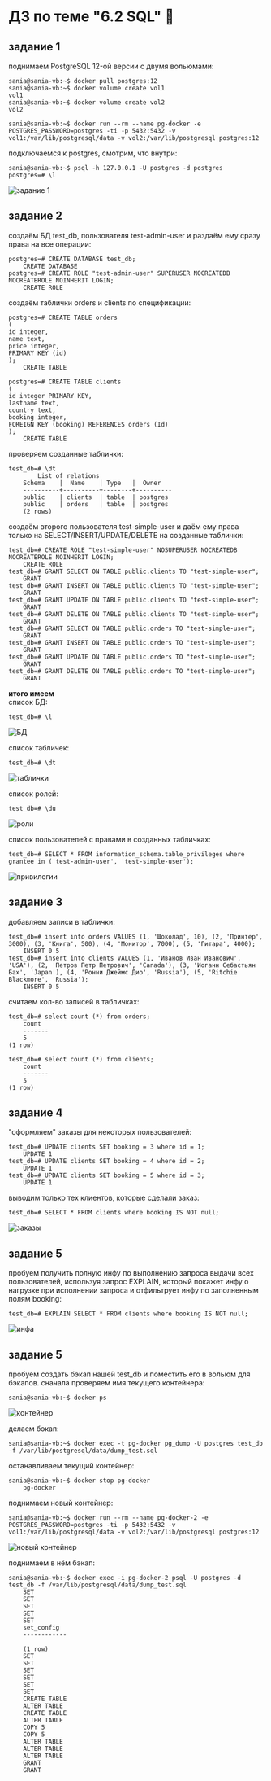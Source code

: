 # ДЗ по теме "6.2 SQL" :whale2:

## задание 1
  
поднимаем PostgreSQL 12-ой версии с двумя вольюмами:  

```
sania@sania-vb:~$ docker pull postgres:12
sania@sania-vb:~$ docker volume create vol1
vol1
sania@sania-vb:~$ docker volume create vol2
vol2

sania@sania-vb:~$ docker run --rm --name pg-docker -e POSTGRES_PASSWORD=postgres -ti -p 5432:5432 -v vol1:/var/lib/postgresql/data -v vol2:/var/lib/postgresql postgres:12
```

подключаемся к postgres, смотрим, что внутри:  
```
sania@sania-vb:~$ psql -h 127.0.0.1 -U postgres -d postgres
postgres=# \l
```
![задание 1](https://i.ibb.co/1ftpDRK/Screenshot-1.png)

  
  
## задание 2
  
создаём БД test_db, пользователя test-admin-user и раздаём ему сразу права на все операции:
```
postgres=# CREATE DATABASE test_db;
	CREATE DATABASE
postgres=# CREATE ROLE "test-admin-user" SUPERUSER NOCREATEDB NOCREATEROLE NOINHERIT LOGIN;
	CREATE ROLE
```
  
создаём таблички orders и clients по спецификации:  
```
postgres=# CREATE TABLE orders 
(
id integer, 
name text, 
price integer, 
PRIMARY KEY (id) 
);
	CREATE TABLE
```
```
postgres=# CREATE TABLE clients 
(
id integer PRIMARY KEY,
lastname text,
country text,
booking integer,
FOREIGN KEY (booking) REFERENCES orders (Id)
);
	CREATE TABLE
```
  
проверяем созданные таблички:
```
test_db=# \dt
        List of relations
	Schema    |  Name    | Type   |  Owner   
	----------+----------+--------+----------
	public    | clients  | table  | postgres
	public    | orders   | table  | postgres
	(2 rows)
```
  
создаём второго пользователя test-simple-user и даём ему права только на SELECT/INSERT/UPDATE/DELETE на созданные таблички:
```
test_db=# CREATE ROLE "test-simple-user" NOSUPERUSER NOCREATEDB NOCREATEROLE NOINHERIT LOGIN;
	CREATE ROLE
test_db=# GRANT SELECT ON TABLE public.clients TO "test-simple-user";
	GRANT
test_db=# GRANT INSERT ON TABLE public.clients TO "test-simple-user";
	GRANT
test_db=# GRANT UPDATE ON TABLE public.clients TO "test-simple-user";
	GRANT
test_db=# GRANT DELETE ON TABLE public.clients TO "test-simple-user";
	GRANT
test_db=# GRANT SELECT ON TABLE public.orders TO "test-simple-user";
	GRANT
test_db=# GRANT INSERT ON TABLE public.orders TO "test-simple-user";
	GRANT
test_db=# GRANT UPDATE ON TABLE public.orders TO "test-simple-user";
	GRANT
test_db=# GRANT DELETE ON TABLE public.orders TO "test-simple-user";
	GRANT
```
  
**итого имеем**  
список БД:  
```
test_db=# \l
```
![БД](https://i.ibb.co/dtF0xXb/test-db.png)

  
список табличек:  
```
test_db=# \dt
```
![таблички](https://i.ibb.co/9YdWZg8/tables.png)

  
список ролей:  
```
test_db=# \du
```
![роли](https://i.ibb.co/drYPNr2/image.png)

  
список пользователей с правами в созданных табличках:  
```
test_db=# SELECT * FROM information_schema.table_privileges where grantee in ('test-admin-user', 'test-simple-user');
```
![привилегии](https://i.ibb.co/GM0TMMV/privileges.png)

  
  
## задание 3
  
добавляем записи в таблички:
```
test_db=# insert into orders VALUES (1, 'Шоколад', 10), (2, 'Принтер', 3000), (3, 'Книга', 500), (4, 'Монитор', 7000), (5, 'Гитара', 4000);
	INSERT 0 5
test_db=# insert into clients VALUES (1, 'Иванов Иван Иванович', 'USA'), (2, 'Петров Петр Петрович', 'Canada'), (3, 'Иоганн Себастьян Бах', 'Japan'), (4, 'Ронни Джеймс Дио', 'Russia'), (5, 'Ritchie Blackmore', 'Russia');
	INSERT 0 5
```
  
считаем кол-во записей в табличках:
```
test_db=# select count (*) from orders;
	count 
	-------
	5
(1 row)

test_db=# select count (*) from clients;
	count 
	-------
	5
(1 row)
```
  
  
## задание 4
  
"оформляем" заказы для некоторых пользователей:
```
test_db=# UPDATE clients SET booking = 3 where id = 1;
	UPDATE 1
test_db=# UPDATE clients SET booking = 4 where id = 2;
	UPDATE 1
test_db=# UPDATE clients SET booking = 5 where id = 3;
	UPDATE 1
```
  
выводим только тех клиентов, которые сделали заказ:
```
test_db=# SELECT * FROM clients where booking IS NOT null;
```
![заказы](https://i.ibb.co/n7JTbzG/orders.png)

 
  
## задание 5
  
пробуем получить полную инфу по выполнению запроса выдачи всех пользователей, используя запрос EXPLAIN, который покажет инфу о нагрузке при исполнении запроса и отфильтрует инфу по заполненным полям booking:
```
test_db=# EXPLAIN SELECT * FROM clients where booking IS NOT null;
```
![инфа](https://i.ibb.co/YBH25bL/explain.png)

  
  
## задание 5
  
пробуем создать бэкап нашей test_db и поместить его в вольюм для бэкапов.
сначала проверяем имя текущего контейнера:
```
sania@sania-vb:~$ docker ps
```
![контейнер](https://i.ibb.co/hXvfLMf/pg-docker.png)

  
делаем бэкап:
```
sania@sania-vb:~$ docker exec -t pg-docker pg_dump -U postgres test_db -f /var/lib/postgresql/data/dump_test.sql
```
  
останавливаем текущий контейнер:
```
sania@sania-vb:~$ docker stop pg-docker
	pg-docker
```

поднимаем новый контейнер:
```
sania@sania-vb:~$ docker run --rm --name pg-docker-2 -e POSTGRES_PASSWORD=postgres -ti -p 5432:5432 -v vol1:/var/lib/postgresql/data -v vol2:/var/lib/postgresql postgres:12
```
![новый контейнер](https://i.ibb.co/WBmSSn2/pg-docker-2.png)


поднимаем в нём бэкап:
```
sania@sania-vb:~$ docker exec -i pg-docker-2 psql -U postgres -d test_db -f /var/lib/postgresql/data/dump_test.sql
	SET
	SET
	SET
	SET
	SET
	set_config 
	------------
	
	(1 row)
	SET
	SET
	SET
	SET
	SET
	SET
	CREATE TABLE
	ALTER TABLE
	CREATE TABLE
	ALTER TABLE
	COPY 5
	COPY 5
	ALTER TABLE
	ALTER TABLE
	ALTER TABLE
	GRANT
	GRANT
```


```